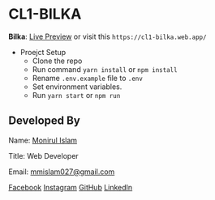 # CL1-BILKA

**Bilka**: [Live Preview][preview] or visit this `https://cl1-bilka.web.app/`

- Proejct Setup
  - Clone the repo
  - Run command `yarn install` or `npm install`
  - Rename `.env.example` file to `.env`
  - Set environment variables.
  - Run `yarn start` or `npm run`

## Developed By

Name: [Monirul Islam][website]

Title: Web Developer

Email: mmislam027@gmail.com

[Facebook][facebook] [Instagram][instagram] [GitHub][github] [LinkedIn][linkedin]

[website]: https://mdmonir-portfolio.web.app/
[instagram]: https://www.instagram.com/mdmonir027
[github]: https://github.com/mdmonir027
[linkedin]: https://www.linkedin.com/in/mdmonir027
[facebook]: https://www.facebook.com/mdmoni027/
[preview]: https://cl1-bilka.web.app/
